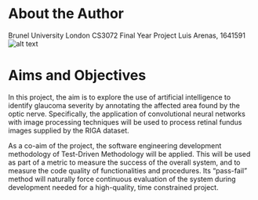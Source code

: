 # About the Author
Brunel University London
CS3072 Final Year Project
Luis Arenas, 1641591
![alt text](https://github.com/arenzo97/arenzo97.github.io/master/IMG_20190910_115735.jpg?raw=true)
# Aims and Objectives
In this project, the aim is to explore the use of artificial intelligence to identify glaucoma severity by annotating the affected area found by the optic nerve. Specifically, the application of convolutional neural networks with image processing techniques will be used to process retinal fundus images supplied by the RIGA dataset.

As a co-aim of the project, the software engineering development methodology of Test-Driven Methodology will be applied. This will be used as part of a metric to measure the success of the overall system, and to measure the code quality of functionalities and procedures. Its “pass-fail” method will naturally force continuous evaluation of the system during development needed for a high-quality, time constrained project.

